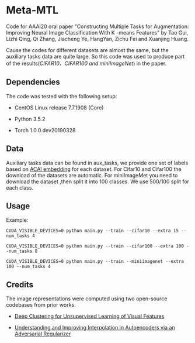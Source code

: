 # Meta-MTL
Code for AAAI20 oral paper "Constructing Multiple Tasks for Augmentation: Improving Neural Image Classification With K -means Features" by Tao Gui, Lizhi Qing, Qi Zhang, Jiacheng Ye, HangYan, Zichu Fei and Xuanjing Huang.

Cause the codes for different datasets are almost the same, but the auxiliary tasks data are quite large. So this code was used to produce part of the results(*CIFAR10、CIFAR100 and miniImageNet*) in the paper.

## Dependencies
The code was tested with the following setup:
* CentOS Linux release 7.7.1908 (Core)

* Python 3.5.2

* Torch 1.0.0.dev20190328


## Data
Auxiliary tasks data can be found in aux_tasks, we provide one set of labels based on [ACAI embedding](https://github.com/brain-research/acai) for each dataset. For Cifar10 and Cifar100 the download of the datasets are automatic. For miniImageMet you need to  download the dataset ,then split it into 100 classes. We use 500/100 split for each class.

## Usage
Example:

    CUDA_VISIBLE_DEVICES=0 python main.py --train --cifar10 --extra 15 --num_tasks 4

    CUDA_VISIBLE_DEVICES=0 python main.py --train --cifar100 --extra 100 --num_tasks 8
    
    CUDA_VISIBLE_DEVICES=0 python main.py --train --miniimagenet --extra 100 --num_tasks 4
    

## Credits
The image representations were computed using two open-source codebases from prior works.

* [Deep Clustering for Unsupervised Learning of Visual Features](https://github.com/facebookresearch/deepcluster)

* [Understanding and Improving Interpolation in Autoencoders via an Adversarial Regularizer](https://github.com/brain-research/acai)







